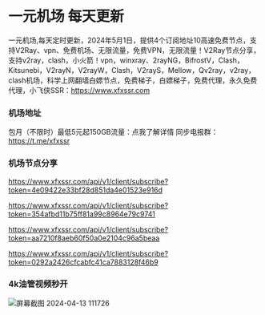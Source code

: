 # 一元机场 每天更新

一元机场,每天定时更新，2024年5月1日，提供4个订阅地址10高速免费节点，支持V2Ray、vpn、免费机场、无限流量，免费VPN，无限流量！V2Ray节点分享，支持v2ray，clash，小火箭！vpn，winxray、2rayNG，BifrostV，Clash，Kitsunebi，V2rayN，V2rayW，Clash，V2rayS，Mellow，Qv2ray，v2ray，clash机场，科学上网翻墙白嫖节点，免费梯子，白嫖梯子，免费代理，永久免费代理，小飞侠SSR：https://www.xfxssr.com
### 机场地址

包月（不限时）最低5元起150GB流量：点我了解详情
同步电报群：https://t.me/xfxssr

### 机场节点分享

https://www.xfxssr.com/api/v1/client/subscribe?token=4e09422e33bf28d851da4e01523e916d

https://www.xfxssr.com/api/v1/client/subscribe?token=354afbd11b75ff81a99c8964e79c9741

https://www.xfxssr.com/api/v1/client/subscribe?token=aa7210f8aeb60f50a0e2104c96a5beaa

https://www.xfxssr.com/api/v1/client/subscribe?token=0292a2426cfcabfc41ca7883128f46b9



### 4k油管视频秒开

![屏幕截图 2024-04-13 111726](https://github.com/xfxssr/ssnode/assets/160599155/38ebd832-e0a3-40fc-a3be-008cf5103b34)


